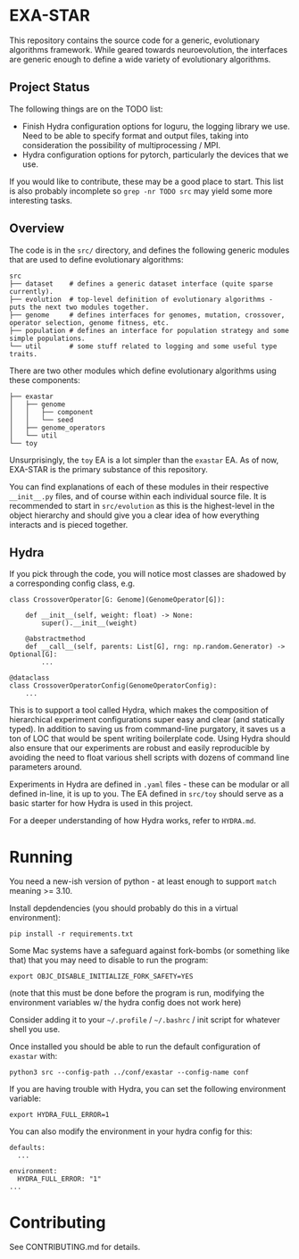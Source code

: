 # EXA-STAR
This repository contains the source code for a generic, evolutionary algorithms framework. While geared towards neuroevolution, the interfaces are generic enough to define a wide variety of evolutionary algorithms.

## Project Status
The following things are on the TODO list:
- Finish Hydra configuration options for loguru, the logging library we use. Need to be able to specify format and output files, taking into consideration the possibility of multiprocessing / MPI.
- Hydra configuration options for pytorch, particularly the devices that we use.

If you would like to contribute, these may be a good place to start. This list is also probably incomplete so `grep -nr TODO src` may yield some more interesting tasks.

## Overview
The code is in the `src/` directory, and defines the following generic modules that are used to define evolutionary algorithms:
```
src
├── dataset    # defines a generic dataset interface (quite sparse currently).
├── evolution  # top-level definition of evolutionary algorithms - puts the next two modules together.
├── genome     # defines interfaces for genomes, mutation, crossover, operator selection, genome fitness, etc.
├── population # defines an interface for population strategy and some simple populations.
└── util       # some stuff related to logging and some useful type traits.
```

There are two other modules which define evolutionary algorithms using these components:
```
├── exastar
│   ├── genome
│   │   ├── component
│   │   └── seed
│   ├── genome_operators
│   └── util
└── toy
```

Unsurprisingly, the `toy` EA is a lot simpler than the `exastar` EA. As of now, EXA-STAR is the primary substance of this repository.

You can find explanations of each of these modules in their respective `__init__.py` files, and of course within each individual source file. It is recommended to start in `src/evolution` as this is the highest-level in the object hierarchy and should give you a clear idea of how everything interacts and is pieced together.

## Hydra
If you pick through the code, you will notice most classes are shadowed by a corresponding config class, e.g.
```
class CrossoverOperator[G: Genome](GenomeOperator[G]):

    def __init__(self, weight: float) -> None:
        super().__init__(weight)

    @abstractmethod
    def __call__(self, parents: List[G], rng: np.random.Generator) -> Optional[G]:
        ...

@dataclass
class CrossoverOperatorConfig(GenomeOperatorConfig):
    ...
```

This is to support a tool called Hydra, which makes the composition of hierarchical experiment configurations super easy and clear (and statically typed). In addition to saving us from command-line purgatory, it saves us a ton of LOC that would be spent writing boilerplate code.
Using Hydra should also ensure that our experiments are robust and easily reproducible by avoiding the need to float various shell scripts with dozens of command line parameters around.

Experiments in Hydra are defined in `.yaml` files - these can be modular or all defined in-line, it is up to you. The EA defined in `src/toy` should serve as a basic starter for how Hydra is used in this project.

For a deeper understanding of how Hydra works, refer to `HYDRA.md`.

# Running
You need a new-ish version of python - at least enough to support `match` meaning >= 3.10.

Install depdendencies (you should probably do this in a virtual environment):
```
pip install -r requirements.txt
```

Some Mac systems have a safeguard against fork-bombs (or something like that) that you may need to disable to run the program:
```
export OBJC_DISABLE_INITIALIZE_FORK_SAFETY=YES
```
(note that this must be done before the program is run, modifying the environment variables w/ the hydra config does not work here)

Consider adding it to your `~/.profile` / `~/.bashrc` / init script for whatever shell you use.

Once installed you should be able to run the default configuration of `exastar` with:
```
python3 src --config-path ../conf/exastar --config-name conf
```

If you are having trouble with Hydra, you can set the following environment variable:
```
export HYDRA_FULL_ERROR=1
```

You can also modify the environment in your hydra config for this:
```
defaults:
  ...

environment:
  HYDRA_FULL_ERROR: "1"
...
```

# Contributing
See CONTRIBUTING.md for details.
